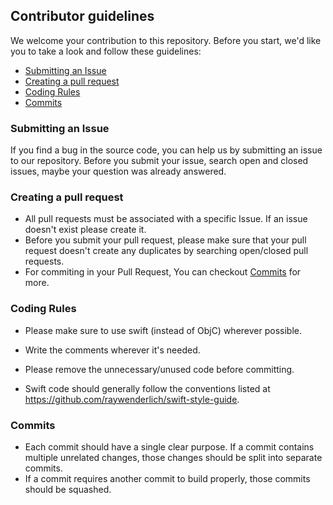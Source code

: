 ## Contributor guidelines
We welcome your contribution to this repository. Before you start, we'd like you to take a look and follow these guidelines:
  - [Submitting an Issue](#submitting-an-issue)
  - [Creating a pull request](#creating-a-pull-request)
  - [Coding Rules](#coding-rules)
  - [Commits](#commits)

### Submitting an Issue
If you find a bug in the source code, you can help us by submitting an issue to our repository. Before you submit your issue, search open and closed issues, maybe your question was already answered.

### Creating a pull request
* All pull requests must be associated with a specific Issue. If an issue doesn't exist please create it.
* Before you submit your pull request, please make sure that your pull request doesn't create any duplicates by searching open/closed pull requests. 
* For commiting in your Pull Request, You can checkout [Commits](#commits) for more.

### Coding Rules
* Please make sure to use swift (instead of ObjC) wherever possible.
* Write the comments wherever it's needed.
* Please remove the unnecessary/unused code before committing.

* Swift code should generally follow the conventions listed at https://github.com/raywenderlich/swift-style-guide.
### Commits
* Each commit should have a single clear purpose. If a commit contains multiple unrelated changes, those changes should be split into separate commits.
* If a commit requires another commit to build properly, those commits should be squashed.
